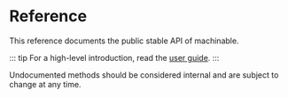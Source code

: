 # Reference

<!-- THIS REFERENCE HAS BEEN GENERATED AUTOMATICALLY.
DO NOT EDIT, UPDATE .vuepress/_reference FILES INSTEAD AND RUN autogen.py -->

This reference documents the public stable API of machinable.

::: tip
For a high-level introduction, read the [user guide](../guide/README.md).
:::

Undocumented methods should be considered internal and are subject to change at any time.
